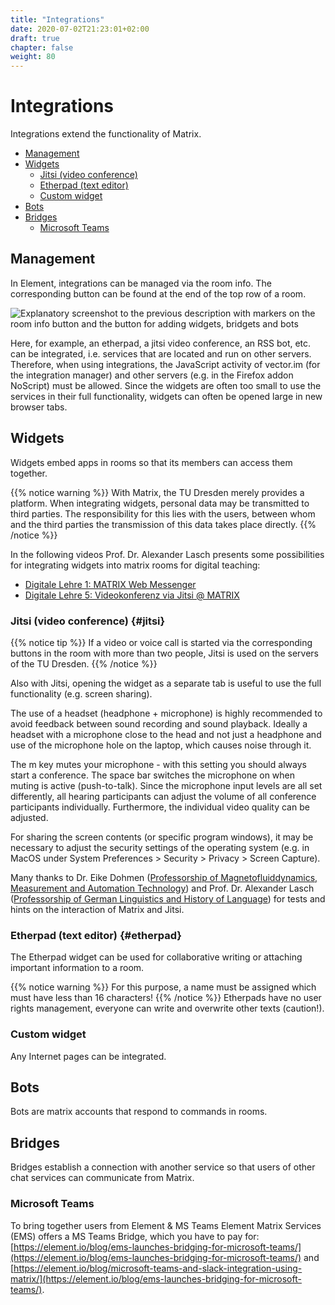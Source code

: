 ```yaml
---
title: "Integrations"
date: 2020-07-02T21:23:01+02:00
draft: true
chapter: false
weight: 80
---
```


# Integrations

Integrations extend the functionality of Matrix.

* [Management](#management)
* [Widgets](#widgets)
	* [Jitsi (video conference)](#jitsi)
	* [Etherpad (text editor)](#etherpad)
	* [Custom widget](#custom-widget)
* [Bots](#bots)
* [Bridges](#bridges)
	* [Microsoft Teams](#microsoft-teams)

## Management

In Element, integrations can be managed via the room info. The corresponding button can be found at the end of the top row of a room.

![Explanatory screenshot to the previous description with markers on the room info button and the button for adding widgets, bridgets and bots](/images/01_Widgets_en.png)

Here, for example, an etherpad, a jitsi video conference, an RSS bot, etc. can be integrated, i.e. services that are located and run on other servers. Therefore, when using integrations, the JavaScript activity of vector.im (for the integration manager) and other servers (e.g. in the Firefox addon NoScript) must be allowed. Since the widgets are often too small to use the services in their full functionality, widgets can often be opened large in new browser tabs.

## Widgets

Widgets embed apps in rooms so that its members can access them together.

{{% notice warning %}}
With Matrix, the TU Dresden merely provides a platform. When integrating widgets, personal data may be transmitted to third parties. The responsibility for this lies with the users, between whom and the third parties the transmission of this data takes place directly.
{{% /notice %}}

In the following videos Prof. Dr. Alexander Lasch presents some possibilities for integrating widgets into matrix rooms for digital teaching:

* [Digitale Lehre 1: MATRIX Web Messenger](https://youtube.de/watch?v=AtkA-sE-9uU)
* [Digitale Lehre 5: Videokonferenz via Jitsi @ MATRIX](https://youtube.de/watch?v=D2Pq-NCaVGE)

### Jitsi (video conference) {#jitsi}

{{% notice tip %}}
If a video or voice call is started via the corresponding buttons in the room with more than two people, Jitsi is used on the servers of the TU Dresden.
{{% /notice %}}

<!-- A 1:1 phone call or video within Matrix uses the direct WebRTC connection between both parties. From the 3rd person on, [Jitsi](https://de.wikipedia.org/wiki/Jitsi) is used, a free video conferencing tool (Apache license), which was installed locally at the TU Dresden in the course of the Corona crisis and the reduced availability of DFNconf: https://jitsi.tu-dresden.de

If the video conference call is started via the camera icon in the lower right corner, the Jitsi operated by the TU Dresden is automatically used. In order for Jitsi to be used for the video conference, at least three people must participate in the conference. If only two people participate in the conference, a direct connection will be established.

{{% notice warning %}}
If the jitsi integration is added via the Integration Manager, the jitsi instance of TU Dresden is not used
{{% /notice %}} -->

Also with Jitsi, opening the widget as a separate tab is useful to use the full functionality (e.g. screen sharing). 

The use of a headset (headphone + microphone) is highly recommended to avoid feedback between sound recording and sound playback. Ideally a headset with a microphone close to the head and not just a headphone and use of the microphone hole on the laptop, which causes noise through it.

The m key mutes your microphone - with this setting you should always start a conference. The space bar switches the microphone on when muting is active (push-to-talk). Since the microphone input levels are all set differently, all hearing participants can adjust the volume of all conference participants individually. Furthermore, the individual video quality can be adjusted. 

For sharing the screen contents (or specific program windows), it may be necessary to adjust the security settings of the operating system (e.g. in MacOS under System Preferences > Security > Privacy > Screen Capture).

Many thanks to Dr. Eike Dohmen ([Professorship of Magnetofluiddynamics, Measurement and Automation Technology](https://tu-dresden.de/ing/maschinenwesen/imd/mfd)) and Prof. Dr. Alexander Lasch ([Professorship of German Linguistics and History of Language](http://tu-dresden.de/gsw/slk/germanistik/gls/)) for tests and hints on the interaction of Matrix and Jitsi.

### Etherpad (text editor) {#etherpad}

The Etherpad widget can be used for collaborative writing or attaching important information to a room.

{{% notice warning %}}
For this purpose, a name must be assigned which must have less than 16 characters!
{{% /notice %}}
Etherpads have no user rights management, everyone can write and overwrite other texts (caution!). <!-- If user management is needed, better use [Nextcloud Text](https://github.com/nextcloud/text) (contact TUD cloudstore). -->

### Custom widget

Any Internet pages can be integrated.

## Bots

Bots are matrix accounts that respond to commands in rooms.

## Bridges

Bridges establish a connection with another service so that users of other chat services can communicate from Matrix.

### Microsoft Teams

To bring together users from Element & MS Teams Element Matrix Services (EMS) offers a MS Teams Bridge, which you have to pay for:
[https://element.io/blog/ems-launches-bridging-for-microsoft-teams/](https://element.io/blog/ems-launches-bridging-for-microsoft-teams/) and [https://element.io/blog/microsoft-teams-and-slack-integration-using-matrix/](https://element.io/blog/ems-launches-bridging-for-microsoft-teams/).
